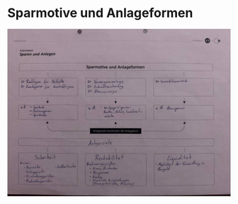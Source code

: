 # Sparmotive und Anlageformen

![Sparmotive und Anlageformen](.\pics\sparmotive_und_anlageformen.jpg)
